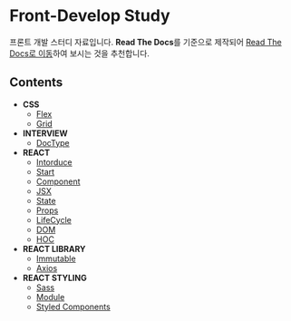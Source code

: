 # Front-Develop Study

프론트 개발 스터디 자료입니다. **Read The Docs**를 기준으로 제작되어 [Read The Docs로 이동](https://hangem-study.readthedocs.io/en/latest/)하여 보시는 것을 추천합니다.

## Contents

- **CSS**
    - [Flex](./css/flex.md)
    - [Grid](./css/grid.md)
- **INTERVIEW**
    - [DocType](./interview/doctype.md)
- **REACT**
    - [Intorduce](./react/about.md)
    - [Start](./react/start.md)
    - [Component](./react/component.md)
    - [JSX](./react/jsx.md)
    - [State](./react/state.md)
    - [Props](./react/props.md)
    - [LifeCycle](./react/lifecycle.md)
    - [DOM](./react/dom.md)
    - [HOC](./react/hoc.md)
- **REACT LIBRARY**
    - [Immutable](./react-library/immutable.md)
    - [Axios](./react-library/axios.md)
- **REACT STYLING**
    - [Sass](./react-styling/sass.md)
    - [Module](./react-styling/module.md)
    - [Styled Components](./react-styling/styled-components.md)
